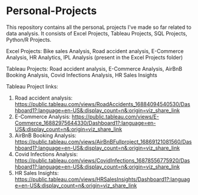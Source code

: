 # Personal-Projects

This repository contains all the personaL projects I've made so far related to data analysis. It consists of Excel Projects, Tableau Projects, SQL Projects, Python/R Projects.

Excel Projects: Bike sales Analysis, Road accident analysis, E-Commerce Analysis, HR Analytics, IPL Analysis (present in the Excel Projects folder)

Tableau Projects: Road accident analysis, E-Commerce Analysis, AirBnB Booking Analysis, Covid Infections Analysis, HR Sales Insights

Tableau Project links:
1. Road accident analysis: https://public.tableau.com/views/RoadAccidents_16884094540530/Dashboard1?:language=en-US&:display_count=n&:origin=viz_share_link
2. E-Commerce Analysis: https://public.tableau.com/views/E-Commerce_16882975644330/Dashboard1?:language=en-US&:display_count=n&:origin=viz_share_link
3. AirBnB Booking Analysis: https://public.tableau.com/views/AirBnBFullproject_16869121081560/Dashboard1?:language=en-US&:display_count=n&:origin=viz_share_link
4. Covid Infections Analysis: https://public.tableau.com/views/CovidInfections_16878556775920/Dashboard1?:language=en-US&:display_count=n&:origin=viz_share_link
5. HR Sales Insights: https://public.tableau.com/views/HRSalesInsights/Dashboard1?:language=en-US&:display_count=n&:origin=viz_share_link
